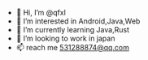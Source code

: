 - 👋 Hi, I’m @qfxl
- 👀 I’m interested in Android,Java,Web
- 🌱 I’m currently learning Java,Rust
- 💞️ I’m looking to work in japan
- 📫 reach me 531288874@qq.com

<!---
qfxl/qfxl is a ✨ special ✨ repository because its `README.md` (this file) appears on your GitHub profile.
You can click the Preview link to take a look at your changes.
--->
